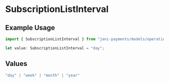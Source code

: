 # SubscriptionListInterval

## Example Usage

```typescript
import { SubscriptionListInterval } from "jani-payments/models/operations";

let value: SubscriptionListInterval = "day";
```

## Values

```typescript
"day" | "week" | "month" | "year"
```